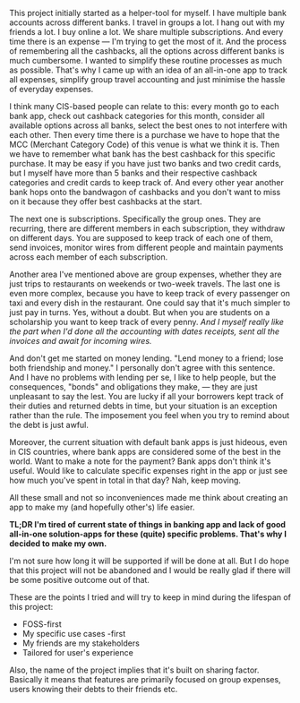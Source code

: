 This project initially started as a helper-tool for myself. I have multiple bank accounts across different banks. I travel in groups a lot. I hang out with my friends a lot. I buy online a lot. We share multiple subscriptions. And every time there is an expense — I'm trying to get the most of it. And the process of remembering all the cashbacks, all the options across different banks is much cumbersome. I wanted to simplify these routine processes as much as possible. That's why I came up with an idea of an all-in-one app to track all expenses, simplify group travel accounting and just minimise the hassle of everyday expenses.

I think many CIS-based people can relate to this: every month go to each bank app, check out cashback categories for this month, consider all available options across all banks, select the best ones to not interfere with each other. Then every time there is a purchase we have to hope that the MCC (Merchant Category Code) of this venue is what we think it is. Then we have to remember what bank has the best cashback for this specific purchase.
It may be easy if you have just two banks and two credit cards, but I myself have more than 5 banks and their respective cashback categories and credit cards to keep track of. And every other year another bank hops onto the bandwagon of cashbacks and you don't want to miss on it because they offer best cashbacks at the start.

The next one is subscriptions. Specifically the group ones. They are recurring, there are different members in each subscription, they withdraw on different days. You are supposed to keep track of each one of them, send invoices, monitor wires from different people and maintain payments across each member of each subscription.

Another area I've mentioned above are group expenses, whether they are just trips to restaurants on weekends or two-week travels. The last one is even more complex, because you have to keep track of every passenger on taxi and every dish in the restaurant.
One could say that it's much simpler to just pay in turns. Yes, without a doubt. But when you are students on a scholarship you want to keep track of every penny. _And I myself really like the part when I'd done all the accounting with dates receipts, sent all the invoices and await for incoming wires._

And don't get me started on money lending. "Lend money to a friend; lose both friendship and money." I personally don't agree with this sentence. And I have no problems with lending per se, I like to help people, but the consequences, "bonds" and obligations they make, — they are just unpleasant to say the lest. You are lucky if all your borrowers kept track of their duties and returned debts in time, but your situation is an exception rather than the rule. The imposement you feel when you try to remind about the debt is just awful.

Moreover, the current situation with default bank apps is just hideous, even in CIS countries, where bank apps are considered some of the best in the world. Want to make a note for the payment? Bank apps don't think it's useful. Would like to calculate specific expenses right in the app or just see how much you've spent in total in that day? Nah, keep moving.

All these small and not so inconveniences made me think about creating an app to make my (and hopefully other's) life easier. 

**TL;DR I'm tired of current state of things in banking app and lack of good all-in-one solution-apps for these (quite) specific problems. That's why I decided to make my own.**


I'm not sure how long it will be supported if will be done at all. But I do hope that this project will not be abandoned and I would be really glad if there will be some positive outcome out of that.


These are the points I tried and will try to keep in mind during the lifespan of this project:
- FOSS-first
- My specific use cases -first
- My friends are my stakeholders
- Tailored for user's experience

Also, the name of the project implies that it's built on sharing factor. Basically it means that features are primarily focused on group expenses, users knowing their debts to their friends etc.